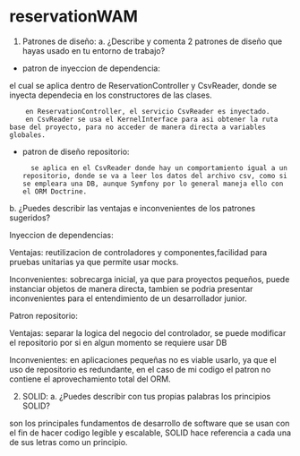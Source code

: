 # reservationWAM

1. Patrones de diseño:
   a. ¿Describe y comenta 2 patrones de diseño que hayas usado en tu entorno de trabajo?

- patron de inyeccion de dependencia:

el cual se aplica dentro de ReservationController y CsvReader, donde se inyecta dependecia en los constructores de las clases.

        en ReservationController, el servicio CsvReader es inyectado.
        en CsvReader se usa el KernelInterface para asi obtener la ruta base del proyecto, para no acceder de manera directa a variables globales.

- patron de diseño repositorio:

        se aplica en el CsvReader donde hay un comportamiento igual a un repositorio, donde se va a leer los datos del archivo csv, como si se empleara una DB, aunque Symfony por lo general maneja ello con el ORM Doctrine.

b. ¿Puedes describir las ventajas e inconvenientes de los patrones sugeridos?

Inyeccion de dependencias:

Ventajas:
reutilizacion de controladores y componentes,facilidad para pruebas unitarias ya que permite usar mocks.

Inconvenientes:
sobrecarga inicial, ya que para proyectos pequeños, puede instanciar objetos de manera directa, tambien se podria presentar inconvenientes para el entendimiento de un desarrollador junior.

Patron repositorio:

Ventajas:
separar la logica del negocio del controlador, se puede modificar el repositorio por si en algun momento se requiere usar DB

Inconvenientes:
en aplicaciones pequeñas no es viable usarlo, ya que el uso de repositorio es redundante, en el caso de mi codigo el patron no contiene el aprovechamiento total del ORM.

2. SOLID:
   a. ¿Puedes describir con tus propias palabras los principios SOLID?

son los principales fundamentos de desarrollo de software que se usan con el fin de hacer codigo legible y escalable, SOLID hace referencia a cada una de sus letras como un principio.
